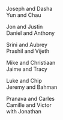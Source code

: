 Joseph and Dasha  
Yun and Chau  

Jon and Justin  
Daniel and Anthony  

Srini and Aubrey  
Prashil and Vijeth  

Mike and Christiaan  
Jaime and Tracy  

Luke and Chip  
Jeremy and Bahman  

Pranava and Carles  
Camille and Victor  
 with Jonathan  
  
